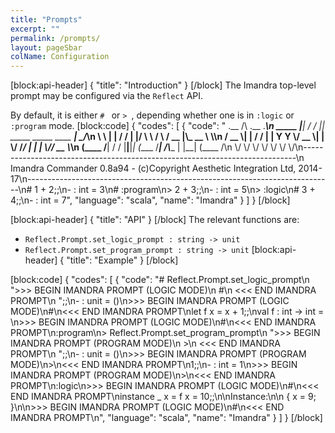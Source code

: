 ```yaml
---
title: "Prompts"
excerpt: ""
permalink: /prompts/
layout: pageSbar
colName: Configuration
---
```

[block:api-header]
{
  "title": "Introduction"
}
[/block]
The Imandra top-level prompt may be configured via the `Reflect` API.

By default, it is either `# ` or `> `, depending whether one is in `:logic` or `:program` mode.
[block:code]
{
  "codes": [
    {
      "code": "            .__      /\\ .__                           .___\n     _____  |__|    / / |__| _____ _____    ____    __| _/___________\n     \\__  \\ |  |   / /  |  |/     \\__   \\  /    \\  / __ |\\_  __ \\__  \\\n      / __ \\|  |  / /   |  |  Y Y  \\/ __ \\|   |  \\/ /_/ | |  | \\// __ \\_\n     (____  /__| / /    |__|__|_|  (____  /___|  /\\____ | |__|  (____  /\n          \\/     \\/              \\/     \\/     \\/      \\/            \\/\n----------------------------------------------------------------------------\n Imandra Commander 0.8a94 - (c)Copyright Aesthetic Integration Ltd, 2014-17\n----------------------------------------------------------------------------\n# 1 + 2;;\n- : int = 3\n# :program\n> 2 + 3;;\n- : int = 5\n> :logic\n# 3 + 4;;\n- : int = 7",
      "language": "scala",
      "name": "Imandra"
    }
  ]
}
[/block]

[block:api-header]
{
  "title": "API"
}
[/block]
The relevant functions are:
 - `Reflect.Prompt.set_logic_prompt : string -> unit` 
 - `Reflect.Prompt.set_program_prompt : string -> unit`
[block:api-header]
{
  "title": "Example"
}
[/block]

[block:code]
{
  "codes": [
    {
      "code": "# Reflect.Prompt.set_logic_prompt\n   \">>> BEGIN IMANDRA PROMPT (LOGIC MODE)\n  #\n  <<< END IMANDRA PROMPT\n  \";;\n- : unit = ()\n>>> BEGIN IMANDRA PROMPT (LOGIC MODE)\n#\n<<< END IMANDRA PROMPT\nlet f x = x + 1;;\nval f : int -> int = <fun>\n>>> BEGIN IMANDRA PROMPT (LOGIC MODE)\n#\n<<< END IMANDRA PROMPT\n:program\n> Reflect.Prompt.set_program_prompt\n   \">>> BEGIN IMANDRA PROMPT (PROGRAM MODE)\n  >\n  <<< END IMANDRA PROMPT\n  \";;\n- : unit = ()\n>>> BEGIN IMANDRA PROMPT (PROGRAM MODE)\n>\n<<< END IMANDRA PROMPT\n1;;\n- : int = 1\n>>> BEGIN IMANDRA PROMPT (PROGRAM MODE)\n>\n<<< END IMANDRA PROMPT\n:logic\n>>> BEGIN IMANDRA PROMPT (LOGIC MODE)\n#\n<<< END IMANDRA PROMPT\ninstance _ x = f x = 10;;\n\nInstance:\n\n  { x = 9; }\n\n>>> BEGIN IMANDRA PROMPT (LOGIC MODE)\n#\n<<< END IMANDRA PROMPT\n",
      "language": "scala",
      "name": "Imandra"
    }
  ]
}
[/block]
